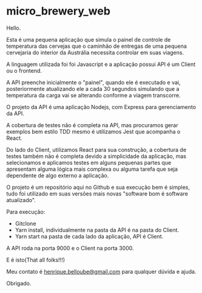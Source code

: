 # micro_brewery_web

Hello.

Esta é uma pequena aplicação que simula o painel de controle de temperatura das cervejas que o caminhão de entregas de uma pequena cervejaria do interior da Austrália necessita controlar em suas viagens.

A linguagem utilizada foi foi Javascript e a aplicação possui API é um Client ou o frontend.

A API preenche inicialmente o "painel", quando ele é executado e vai, posteriormente atualizando ele a cada 30 segundos simulando que a temperatura da carga vai se alterando conforme a viagem transcorre.

O projeto da API é uma aplicação Nodejs, com Express para gerenciamento da API.

A cobertura de testes não é completa na API, mas procuramos gerar exemplos bem estilo TDD mesmo é utilizamos Jest que acompanha o React.

Do lado do Client, utilizamos React para sua construção, a cobertura de testes também não é completa devido a simplicidade da aplicação, mas selecionamos e aplicamos testes em alguns pequenas partes que apresentam alguma lógica mais complexa ou alguma tarefa que seja dependente de algo externo a aplicação.

O projeto é um repositório aqui no Github e sua execução bem é simples, tudo foi utilizado em suas versões mais novas "software bom é software atualizado".

Para execução:

- Gitclone
- Yarn install, individualmente na pasta da API é na pasta do Client.
- Yarn start na pasta de cada lado da aplicação, API é Client.

A API roda na porta 9000 e o Client na porta 3000.

E é isto(That all folks!!!)

Meu contato é henrique.belloube@gmail.com para qualquer dúvida e ajuda.

Obrigado.
